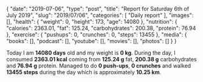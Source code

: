 {
    "date": "2019-07-06",
    "type": "post",
    "title": "Report for Saturday 6th of July 2019",
    "slug": "2019\/07\/06",
    "categories": [
        "Daily report"
    ],
    "images": [],
    "health": {
        "weight": 0,
        "height": 173,
        "age": 14080
    },
    "nutrition": {
        "calories": 2363.01,
        "fat": 125.24,
        "carbohydrates": 200.38,
        "protein": 76.94
    },
    "exercise": {
        "pushups": 0,
        "crunches": 0,
        "steps": 13455
    },
    "media": {
        "books": [],
        "podcast": [],
        "youtube": [],
        "movies": [],
        "photos": []
    }
}

Today I am <strong>14080 days</strong> old and my weight is <strong>0 kg</strong>. During the day, I consumed <strong>2363.01 kcal</strong> coming from <strong>125.24 g</strong> fat, <strong>200.38 g</strong> carbohydrates and <strong>76.94 g</strong> protein. Managed to do <strong>0 push-ups</strong>, <strong>0 crunches</strong> and walked <strong>13455 steps</strong> during the day which is approximately <strong>10.25 km</strong>.